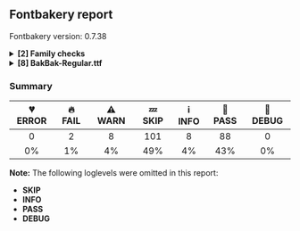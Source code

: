 ## Fontbakery report

Fontbakery version: 0.7.38

<details>
<summary><b>[2] Family checks</b></summary>
<details>
<summary>🔥 <b>FAIL:</b> Do we have the latest version of FontBakery installed?</summary>

* [com.google.fonts/check/fontbakery_version](https://font-bakery.readthedocs.io/en/latest/fontbakery/profiles/universal.html#com.google.fonts/check/fontbakery_version)

* 🔥 **FAIL** Current Font Bakery version is 0.7.38, while a newer 0.8.0 is already available. Please upgrade it with 'pip install -U fontbakery'

</details>
<details>
<summary>⚠ <b>WARN:</b> Is the command `ftxvalidator` (Apple Font Tool Suite) available?</summary>

* [com.google.fonts/check/ftxvalidator_is_available](https://font-bakery.readthedocs.io/en/latest/fontbakery/profiles/universal.html#com.google.fonts/check/ftxvalidator_is_available)
<pre>--- Rationale ---
There&#x27;s no reasonable (and legal) way to run the command `ftxvalidator` of the
Apple Font Tool Suite on a non-macOS machine. I.e. on GNU+Linux or Windows etc.
If Font Bakery is not running on an OSX machine, the machine running Font Bakery
could access `ftxvalidator` on OSX, e.g. via ssh or a remote procedure call
(rpc).
There&#x27;s an ssh example implementation at:
https://github.com/googlefonts/fontbakery/blob/main/prebuilt/workarounds
/ftxvalidator/ssh-implementation/ftxvalidator</pre>

* ⚠ **WARN** Could not find ftxvalidator. [code: ftxvalidator-available]

</details>
<br>
</details>
<details>
<summary><b>[8] BakBak-Regular.ttf</b></summary>
<details>
<summary>🔥 <b>FAIL:</b> Check `Google Fonts Latin Core` glyph coverage.</summary>

* [com.google.fonts/check/glyph_coverage](https://font-bakery.readthedocs.io/en/latest/fontbakery/profiles/googlefonts.html#com.google.fonts/check/glyph_coverage)
<pre>--- Rationale ---
Google Fonts expects that fonts in its collection support at least the minimal
set of characters defined in the `GF-latin-core` glyph-set.</pre>

* 🔥 **FAIL** Missing required codepoints: 0x00BC (VULGAR FRACTION ONE QUARTER), 0x00BD (VULGAR FRACTION ONE HALF) and 0x00BE (VULGAR FRACTION THREE QUARTERS) [code: missing-codepoints]

</details>
<details>
<summary>⚠ <b>WARN:</b> Checking OS/2 achVendID.</summary>

* [com.google.fonts/check/vendor_id](https://font-bakery.readthedocs.io/en/latest/fontbakery/profiles/googlefonts.html#com.google.fonts/check/vendor_id)
<pre>--- Rationale ---
Microsoft keeps a list of font vendors and their respective contact info. This
list is updated regularly and is indexed by a 4-char &quot;Vendor ID&quot; which is stored
in the achVendID field of the OS/2 table.
Registering your ID is not mandatory, but it is a good practice since some
applications may display the type designer / type foundry contact info on some
dialog and also because that info will be visible on Microsoft&#x27;s website:
https://docs.microsoft.com/en-us/typography/vendors/
This check verifies whether or not a given font&#x27;s vendor ID is registered in
that list or if it has some of the default values used by the most common font
editors.
Each new FontBakery release includes a cached copy of that list of vendor IDs.
If you registered recently, you&#x27;re safe to ignore warnings emitted by this
check, since your ID will soon be included in one of our upcoming releases.</pre>

* ⚠ **WARN** OS/2 VendorID value 'NONE' is not yet recognized. If you registered it recently, then it's safe to ignore this warning message. Otherwise, you should set it to your own unique 4 character code, and register it with Microsoft at https://www.microsoft.com/typography/links/vendorlist.aspx
 [code: unknown]

</details>
<details>
<summary>⚠ <b>WARN:</b> Check copyright namerecords match license file.</summary>

* [com.google.fonts/check/name/license](https://font-bakery.readthedocs.io/en/latest/fontbakery/profiles/googlefonts.html#com.google.fonts/check/name/license)
<pre>--- Rationale ---
A known licensing description must be provided in the NameID 14 (LICENSE
DESCRIPTION) entries of the name table.
The source of truth for this check (to determine which license is in use) is a
file placed side-by-side to your font project including the licensing terms.
Depending on the chosen license, one of the following string snippets is
expected to be found on the NameID 13 (LICENSE DESCRIPTION) entries of the name
table:
- &quot;This Font Software is licensed under the SIL Open Font License, Version 1.1.
This license is available with a FAQ at: https://scripts.sil.org/OFL&quot;
- &quot;Licensed under the Apache License, Version 2.0&quot;
- &quot;Licensed under the Ubuntu Font Licence 1.0.&quot;
Currently accepted licenses are Apache or Open Font License.
For a small set of legacy families the Ubuntu Font License may be acceptable as
well.
When in doubt, please choose OFL for new font projects.</pre>

* ⚠ **WARN** Please consider using HTTPS URLs at name table entry [plat=3, enc=1, name=13] [code: http-in-description]
* ⚠ **WARN** For now we're still accepting http URLs, but you should consider using https instead.
 [code: http]

</details>
<details>
<summary>⚠ <b>WARN:</b> License URL matches License text on name table?</summary>

* [com.google.fonts/check/name/license_url](https://font-bakery.readthedocs.io/en/latest/fontbakery/profiles/googlefonts.html#com.google.fonts/check/name/license_url)
<pre>--- Rationale ---
A known license URL must be provided in the NameID 14 (LICENSE INFO URL) entry
of the name table.
The source of truth for this check is the licensing text found on the NameID 13
entry (LICENSE DESCRIPTION).
The string snippets used for detecting licensing terms are:
- &quot;This Font Software is licensed under the SIL Open Font License, Version 1.1.
This license is available with a FAQ at: https://scripts.sil.org/OFL&quot;
- &quot;Licensed under the Apache License, Version 2.0&quot;
- &quot;Licensed under the Ubuntu Font Licence 1.0.&quot;
Currently accepted licenses are Apache or Open Font License.
For a small set of legacy families the Ubuntu Font License may be acceptable as
well.
When in doubt, please choose OFL for new font projects.</pre>

* ⚠ **WARN** Please consider using HTTPS URLs at name table entry [plat=3, enc=1, name=13] [code: http-in-description]
* ⚠ **WARN** Please consider using HTTPS URLs at name table entry [plat=3, enc=1, name=13] [code: http-in-description]
* ⚠ **WARN** Please consider using HTTPS URLs at name table entry [plat=3, enc=1, name=13] [code: http-in-description]
* ⚠ **WARN** Please consider using HTTPS URLs at name table entry [plat=3, enc=1, name=14] [code: http-in-license-info]
* ⚠ **WARN** For now we're still accepting http URLs, but you should consider using https instead.
 [code: http]

</details>
<details>
<summary>⚠ <b>WARN:</b> Check if each glyph has the recommended amount of contours.</summary>

* [com.google.fonts/check/contour_count](https://font-bakery.readthedocs.io/en/latest/fontbakery/profiles/googlefonts.html#com.google.fonts/check/contour_count)
<pre>--- Rationale ---
Visually QAing thousands of glyphs by hand is tiring. Most glyphs can only be
constructured in a handful of ways. This means a glyph&#x27;s contour count will only
differ slightly amongst different fonts, e.g a &#x27;g&#x27; could either be 2 or 3
contours, depending on whether its double story or single story.
However, a quotedbl should have 2 contours, unless the font belongs to a display
family.
This check currently does not cover variable fonts because there&#x27;s plenty of
alternative ways of constructing glyphs with multiple outlines for each feature
in a VarFont. The expected contour count data for this check is currently
optimized for the typical construction of glyphs in static fonts.</pre>

* ⚠ **WARN** This check inspects the glyph outlines and detects the total number of contours in each of them. The expected values are infered from the typical ammounts of contours observed in a large collection of reference font families. The divergences listed below may simply indicate a significantly different design on some of your glyphs. On the other hand, some of these may flag actual bugs in the font such as glyphs mapped to an incorrect codepoint. Please consider reviewing the design and codepoint assignment of these to make sure they are correct.

The following glyphs do not have the recommended number of contours:

Glyph name: aogonek	Contours detected: 3	Expected: 2
Glyph name: eogonek	Contours detected: 3	Expected: 2
Glyph name: Uogonek	Contours detected: 2	Expected: 1
Glyph name: uogonek	Contours detected: 2	Expected: 1
Glyph name: dvAA	Contours detected: 2	Expected: 1
Glyph name: dvII	Contours detected: 2	Expected: 1
Glyph name: dvAI	Contours detected: 2	Expected: 1
Glyph name: dvOcandra	Contours detected: 3	Expected: 2
Glyph name: uni0913	Contours detected: 3	Expected: 1
Glyph name: dvAU	Contours detected: 3	Expected: 1
Glyph name: dvKHA	Contours detected: 2	Expected: 1 or 3
Glyph name: dvmO	Contours detected: 2	Expected: 1
Glyph name: dvmAU	Contours detected: 2	Expected: 1
Glyph name: uni200D	Contours detected: 1	Expected: 0
Glyph name: Uogonek	Contours detected: 2	Expected: 1
Glyph name: aogonek	Contours detected: 3	Expected: 2
Glyph name: eogonek	Contours detected: 3	Expected: 2
Glyph name: fi	Contours detected: 2	Expected: 3
Glyph name: uni0913	Contours detected: 3	Expected: 1
Glyph name: uni200D	Contours detected: 1	Expected: 0
Glyph name: uogonek	Contours detected: 2	Expected: 1 [code: contour-count]

</details>
<details>
<summary>⚠ <b>WARN:</b> Check mark characters are in GDEF mark glyph class</summary>

* [com.google.fonts/check/gdef_mark_chars](https://font-bakery.readthedocs.io/en/latest/fontbakery/profiles/gdef.html#com.google.fonts/check/gdef_mark_chars)
<pre>--- Rationale ---
Mark characters should be in the GDEF mark glyph class.</pre>

* ⚠ **WARN** The following mark characters could be in the GDEF mark glyph class:
	 U+0941, U+0942, U+0943, U+0944, U+0945, U+0947, U+0948, U+094D, U+0962 and U+0963 [code: mark-chars]

</details>
<details>
<summary>⚠ <b>WARN:</b> Do outlines contain any jaggy segments?</summary>

* [com.google.fonts/check/outline_jaggy_segments](https://font-bakery.readthedocs.io/en/latest/fontbakery/profiles/<Section: Outline Correctness Checks>.html#com.google.fonts/check/outline_jaggy_segments)
<pre>--- Rationale ---
This check heuristically detects outline segments which form a particularly
small angle, indicative of an outline error. This may cause false positives in
cases such as extreme ink traps, so should be regarded as advisory and backed up
by manual inspection.</pre>

* ⚠ **WARN** The following glyphs have jaggy segments:
	* dvBA: B<<258.0,332.0>-<243.0,332.0>-<232.0,331.0>>/L<<232.0,331.0>--<232.0,331.0>> = 5.1944289077348
	* dvB_BA: B<<258.0,332.0>-<243.0,332.0>-<232.0,331.0>>/L<<232.0,331.0>--<232.0,331.0>> = 5.1944289077348
	* dvB_BA: B<<679.0,332.0>-<664.0,332.0>-<653.0,331.0>>/L<<653.0,331.0>--<653.0,331.0>> = 5.1944289077348
	* dvB_BHA: B<<259.0,302.0>-<244.0,302.0>-<233.0,301.0>>/L<<233.0,301.0>--<233.0,301.0>> = 5.1944289077348
	* dvB_BH_RA: B<<259.0,342.0>-<244.0,342.0>-<233.0,341.0>>/L<<233.0,341.0>--<233.0,341.0>> = 5.1944289077348
	* dvB_DA: B<<258.0,332.0>-<243.0,332.0>-<232.0,331.0>>/L<<232.0,331.0>--<232.0,331.0>> = 5.1944289077348
	* dvB_DHA: B<<258.0,332.0>-<243.0,332.0>-<232.0,331.0>>/L<<232.0,331.0>--<232.0,331.0>> = 5.1944289077348
	* dvB_DH_VA: B<<258.0,332.0>-<243.0,332.0>-<232.0,331.0>>/L<<232.0,331.0>--<232.0,331.0>> = 5.1944289077348
	* dvB_JHA: B<<268.0,300.0>-<253.0,300.0>-<242.0,299.0>>/L<<242.0,299.0>--<242.0,299.0>> = 5.1944289077348
	* dvB_LA: B<<258.0,332.0>-<243.0,332.0>-<232.0,331.0>>/L<<232.0,331.0>--<232.0,331.0>> = 5.1944289077348 and 35 more. [code: found-jaggy-segments]

</details>
<details>
<summary>⚠ <b>WARN:</b> Do outlines contain any semi-vertical or semi-horizontal lines?</summary>

* [com.google.fonts/check/outline_semi_vertical](https://font-bakery.readthedocs.io/en/latest/fontbakery/profiles/<Section: Outline Correctness Checks>.html#com.google.fonts/check/outline_semi_vertical)
<pre>--- Rationale ---
This check detects line segments which are nearly, but not quite, exactly
horizontal or vertical. Sometimes such lines are created by design, but often
they are indicative of a design error.
This check is disabled for italic styles, which often contain nearly-upright
lines.</pre>

* ⚠ **WARN** The following glyphs have semi-vertical/semi-horizontal lines:
 * G: L<<344.0,383.0>--<605.0,384.0>>
 * Gbreve: L<<344.0,383.0>--<605.0,384.0>>
 * Gcircumflex: L<<344.0,383.0>--<605.0,384.0>>
 * Gdotaccent: L<<344.0,383.0>--<605.0,384.0>>
 * IJ: L<<529.0,258.0>--<528.0,642.0>>
 * J: L<<249.0,258.0>--<248.0,642.0>>
 * Jcircumflex: L<<249.0,258.0>--<248.0,642.0>>
 * a: L<<63.0,362.0>--<64.0,478.0>>
 * aacute: L<<63.0,362.0>--<64.0,478.0>>
 * abreve: L<<63.0,362.0>--<64.0,478.0>> and 300 more. [code: found-semi-vertical]

</details>
<br>
</details>

### Summary

| 💔 ERROR | 🔥 FAIL | ⚠ WARN | 💤 SKIP | ℹ INFO | 🍞 PASS | 🔎 DEBUG |
|:-----:|:----:|:----:|:----:|:----:|:----:|:----:|
| 0 | 2 | 8 | 101 | 8 | 88 | 0 |
| 0% | 1% | 4% | 49% | 4% | 43% | 0% |

**Note:** The following loglevels were omitted in this report:
* **SKIP**
* **INFO**
* **PASS**
* **DEBUG**
